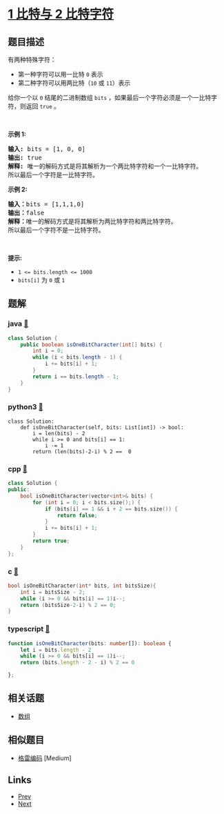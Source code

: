 
# [1 比特与 2 比特字符](https://leetcode-cn.com/problems/1-bit-and-2-bit-characters)

## 题目描述

<p>有两种特殊字符：</p>

<ul>
	<li>第一种字符可以用一比特&nbsp;<code>0</code> 表示</li>
	<li>第二种字符可以用两比特（<code>10</code>&nbsp;或&nbsp;<code>11</code>）表示</li>
</ul>

<p>给你一个以 <code>0</code> 结尾的二进制数组&nbsp;<code>bits</code>&nbsp;，如果最后一个字符必须是一个一比特字符，则返回 <code>true</code> 。</p>

<p>&nbsp;</p>

<p><strong>示例&nbsp;1:</strong></p>

<pre>
<strong>输入:</strong> bits = [1, 0, 0]
<strong>输出:</strong> true
<strong>解释:</strong> 唯一的解码方式是将其解析为一个两比特字符和一个一比特字符。
所以最后一个字符是一比特字符。
</pre>

<p><strong>示例&nbsp;2:</strong></p>

<pre>
<strong>输入：</strong>bits = [1,1,1,0]
<strong>输出：</strong>false
<strong>解释：</strong>唯一的解码方式是将其解析为两比特字符和两比特字符。
所以最后一个字符不是一比特字符。
</pre>

<p>&nbsp;</p>

<p><strong>提示:</strong></p>

<ul>
	<li><code>1 &lt;= bits.length &lt;= 1000</code></li>
	<li><code>bits[i]</code> 为 <code>0</code> 或 <code>1</code></li>
</ul>


## 题解

### java [🔗](1-bit-and-2-bit-characters.java) 
```java
class Solution {
    public boolean isOneBitCharacter(int[] bits) {
        int i = 0;
        while (i < bits.length - 1) {
            i += bits[i] + 1;
        }
        return i == bits.length - 1;
    }
}
```
### python3 [🔗](1-bit-and-2-bit-characters.py) 
```python3
class Solution:
    def isOneBitCharacter(self, bits: List[int]) -> bool:
        i = len(bits) - 2
        while i >= 0 and bits[i] == 1:
            i -= 1
        return (len(bits)-2-i) % 2 ==  0
```
### cpp [🔗](1-bit-and-2-bit-characters.cpp) 
```cpp
class Solution {
public:
    bool isOneBitCharacter(vector<int>& bits) {
        for (int i = 0; i < bits.size();) {
            if (bits[i] == 1 && i + 2 == bits.size()) {
                return false;
            }
            i += bits[i] + 1;
        }
        return true;
    }
};
```
### c [🔗](1-bit-and-2-bit-characters.c) 
```c
bool isOneBitCharacter(int* bits, int bitsSize){
    int i = bitsSize - 2;
    while (i >= 0 && bits[i] == 1)i--;
    return (bitsSize-2-i) % 2 == 0;
}
```
### typescript [🔗](1-bit-and-2-bit-characters.ts) 
```typescript
function isOneBitCharacter(bits: number[]): boolean {
    let i = bits.length - 2
    while (i >= 0 && bits[i] == 1)i--;
    return (bits.length - 2 - i) % 2 == 0

};
```


## 相关话题

- [数组](../../tags/array.md) 


## 相似题目

- [格雷编码](../gray-code/README.md)  [Medium] 


## Links

- [Prev](../max-stack/README.md) 
- [Next](../find-pivot-index/README.md) 

